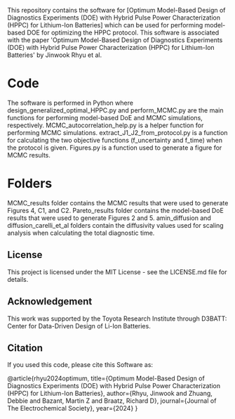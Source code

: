 This repository contains the software for [Optimum Model-Based Design of Diagnostics Experiments (DOE) with Hybrid Pulse Power Characterization (HPPC) for Lithium-Ion Batteries] which can be used for performing model-based DOE for optimizing the HPPC protocol. This software is associated with the paper 'Optimum Model-Based Design of Diagnostics Experiments (DOE) with Hybrid Pulse Power Characterization (HPPC) for Lithium-Ion Batteries' by Jinwook Rhyu et al.



# Code

The software is performed in Python where design_generalized_optimal_HPPC.py and perform_MCMC.py are the main functions for performing model-based DoE and MCMC simulations, respectively.
MCMC_autocorrelation_help.py is a helper function for performing MCMC simulations.
extract_J1_J2_from_protocol.py is a function for calculating the two objective functions (f_uncertainty and f_time) when the protocol is given.
Figures.py is a function used to generate a figure for MCMC results.

# Folders

MCMC_results folder contains the MCMC results that were used to generate Figures 4, C1, and C2.
Pareto_results folder contains the model-based DoE results that were used to generate Figures 2 and 5.
amin_diffusion and diffusion_carelli_et_al folders contain the diffusivity values used for scaling analysis when calculating the total diagnostic time.

## License

This project is licensed under the MIT License - see the LICENSE.md file for details.

## Acknowledgement

This work was supported by the Toyota Research Institute through D3BATT: Center for Data-Driven Design of Li-Ion Batteries.

## Citation

If you used this code, please cite this Software as:

@article{rhyu2024optimum,
  title={Optimum Model-Based Design of Diagnostics Experiments (DOE) with Hybrid Pulse Power Characterization (HPPC) for Lithium-Ion Batteries},
  author={Rhyu, Jinwook and Zhuang, Debbie and Bazant, Martin Z and Braatz, Richard D},
  journal={Journal of The Electrochemical Society},
  year={2024}
}
